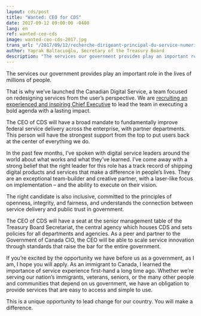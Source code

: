 ```yaml
---
layout: cds/post
title: "Wanted: CEO for CDS"
date: 2017-09-12 09:00:00 -0400
lang: en
ref: wanted-ceo-cds
image: wanted-ceo-cds-2017.jpg
trans_url: "/2017/09/12/recherche-dirigeant-principal-du-service-numerique-canadien"
author: Yaprak Baltacıoğlu, Secretary of the Treasury Board
description: "The services our government provides play an important role in the lives of millions of people. That is why we’ve launched the Canadian Digital Service, a team focused on redesigning services from the user’s perspective. We are recruiting an experienced and inspiring Chief Executive to lead the team in executing a bold agenda with a lasting impact."
---
```

The services our government provides play an important role in the lives of millions of people. 

That is why we’ve launched the Canadian Digital Service, a team focused on redesigning services from the user’s perspective. We are [recruiting an experienced and inspiring Chief Executive](/talent/ceo/) to lead the team in executing a bold agenda with a lasting impact.

The CEO of CDS will have a broad mandate to fundamentally improve federal service delivery across the enterprise, with partner departments. This person will have the strongest support from the top to put users back at the center of everything we do.

In the past few months, I’ve spoken with digital service leaders around the world about what works and what they’ve learned. I’ve come away with a strong belief that the right leader for this role has a track record of shipping digital products and services that make a difference in people’s lives. They are an exceptional team-builder and creative partner, with a laser-like focus on implementation – and the ability to execute on their vision. 

The right candidate is also inclusive, committed to the principles of openness, integrity, and fairness, and understands the connection between service delivery and public trust in government. 

The CEO of CDS will have a seat at the senior management table of the Treasury Board Secretariat, the central agency which houses CDS and sets policies for all departments and agencies. As a peer and partner to the Government of Canada CIO, the CEO will be able to scale service innovation through standards that raise the bar for the entire government.

If you’re excited by the opportunity we have before us as a government, as I am, I hope you will apply. As an immigrant to Canada, I learned the importance of service experience first-hand a long time ago. Whether we’re serving our nation’s immigrants, veterans, seniors, or the many other people and communities that depend on us government, we have an obligation to provide services that are easy to access and simple to use.

This is a unique opportunity to lead change for our country. You will make a difference.

